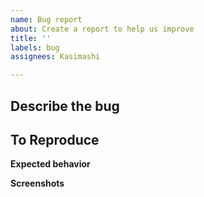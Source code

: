 ```yaml
---
name: Bug report
about: Create a report to help us improve
title: ''
labels: bug
assignees: Kasimashi

---
```


## Describe the bug

## To Reproduce

**Expected behavior**

**Screenshots**
